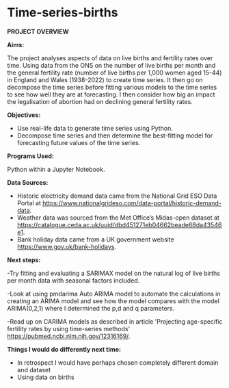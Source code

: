 # Time-series-births

**PROJECT OVERVIEW**

**Aims:**

The project analyses aspects of data on live births and fertility rates over time. Using data from the ONS on the number of live births per month and the general fertility rate (number of live births per 1,000 women aged 15-44) in England and Wales (1938-2022) to create time series. It then go on decompose the time series before fitting various models to the time series to see how well they are at forecasting. I then consider how big an impact the legalisation of abortion had on declining general fertility rates.

**Objectives:** 
-	Use real-life data to generate time series using Python.
-	 Decompose time series and then determine the best-fitting model for forecasting future values of the time series.  

**Programs Used:**

Python within a Jupyter Notebook. 

**Data Sources:**
-	Historic electricity demand data came from the National Grid ESO Data Portal at https://www.nationalgrideso.com/data-portal/historic-demand-data.
-	Weather data was sourced from the Met Office’s Midas-open dataset at https://catalogue.ceda.ac.uk/uuid/dbd451271eb04662beade68da43546e1.
-	Bank holiday data came from a UK government website https://www.gov.uk/bank-holidays.



**Next steps:**

-Try fitting and evaluating a SARIMAX model on the natural log of live births per month data with seasonal factors included.

-Look at using pmdarima Auto ARIMA model to automate the calculations in creating an ARIMA model and see how the model compares with the model ARIMA(0,2,1) where I determined the p,d and q parameters. 

-Read up on CARIMA models as described in article 'Projecting age-specific fertility rates by using time-series methods' https://pubmed.ncbi.nlm.nih.gov/12316169/.

**Things I would do differently next time:** 
-	In retrospect I would have perhaps chosen completely different domain and dataset
-	Using data on births 

